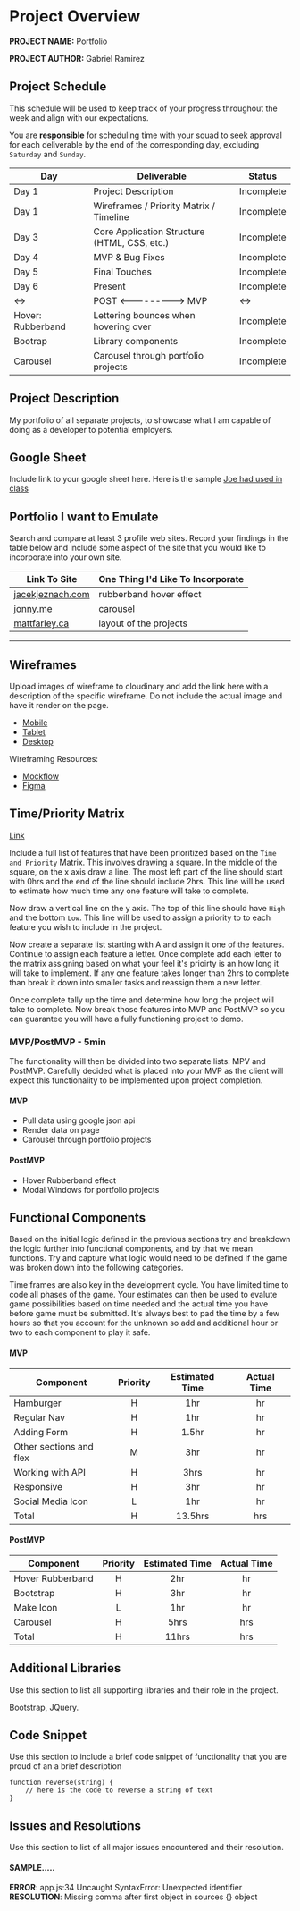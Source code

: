 

# Project Overview

**PROJECT NAME:** Portfolio

**PROJECT AUTHOR:** Gabriel Ramirez

## Project Schedule

This schedule will be used to keep track of your progress throughout the week and align with our expectations.  

You are **responsible** for scheduling time with your squad to seek approval for each deliverable by the end of the corresponding day, excluding `Saturday` and `Sunday`.

|  Day | Deliverable | Status
|---|---| ---|
|Day 1| Project Description | Incomplete
|Day 1| Wireframes / Priority Matrix / Timeline | Incomplete
|Day 3| Core Application Structure (HTML, CSS, etc.) | Incomplete
|Day 4| MVP & Bug Fixes | Incomplete
|Day 5| Final Touches | Incomplete
|Day 6| Present | Incomplete
| <-> |POST <---------> MVP| <->|
|Hover: Rubberband| Lettering bounces when hovering over| Incomplete
|Bootrap| Library components | Incomplete
|Carousel| Carousel through portfolio projects | Incomplete



## Project Description

My portfolio of all separate projects, to showcase what I am capable of doing as a developer to potential employers.

## Google Sheet

Include link to your google sheet here.  Here is the sample [Joe had used in class](https://docs.google.com/spreadsheets/d/1hoUmuy23O3N7PikDWrUvcJ3dfOLzJoTthG9BYNMTgoI/edit#gid=0) 

## Portfolio I want to Emulate

Search and compare at least 3 profile web sites.  Record your findings in the table below and include some aspect of the site that you would like to incorporate into your own site.

Link To Site  | One Thing I'd Like To Incorporate | 
| ------------- | ------------- |
| [jacekjeznach.com](https://jacekjeznach.com/)| rubberband hover effect
|[jonny.me](https://jonny.me/) | carousel |
| [mattfarley.ca](http://mattfarley.ca/) |  layout of the projects

---

## Wireframes

Upload images of wireframe to cloudinary and add the link here with a description of the specific wireframe. Do not include the actual image and have it render on the page.  

- [Mobile](https://res.cloudinary.com/dwoglig0f/image/upload/v1618197538/IMG_4979_nmy1ve.jpg)
- [Tablet](https://res.cloudinary.com/dwoglig0f/image/upload/v1618197550/IMG_4980_tcto7m.jpg)
- [Desktop](https://res.cloudinary.com/dwoglig0f/image/upload/v1618197531/IMG_4978_uc0h61.jpg)

Wireframing Resources:

- [Mockflow](https://mockflow.com/app/#Wireframe)
- [Figma](https://www.figma.com/)


## Time/Priority Matrix 

[Link](https://res.cloudinary.com/dwoglig0f/image/upload/v1618236751/IMG-4981_m2uled.jpg)

Include a full list of features that have been prioritized based on the `Time and Priority` Matrix.  This involves drawing a square.  In the middle of the square, on the x axis draw a line.  The most left part of the line should start with 0hrs and the end of the line should include 2hrs.  This line will be used to estimate how much time any one feature will take to complete. 

Now draw a vertical line on the y axis.  The top of this line should have `High` and the bottom `Low`.  This line will be used to assign a priority to to each feature you wish to include in the project.  

Now create a separate list starting with A and assign it one of the features.  Continue to assign each feature a letter.  Once complete add each letter to the matrix assigning based on what your feel it's prioirty is an how long it will take to implement. If any one feature takes longer than 2hrs to complete than break it down into smaller tasks and reassign them a new letter. 

Once complete tally up the time and determine how long the project will take to complete. Now break those features into MVP and PostMVP so you can guarantee you will have a fully functioning project to demo. 

### MVP/PostMVP - 5min

The functionality will then be divided into two separate lists: MPV and PostMVP.  Carefully decided what is placed into your MVP as the client will expect this functionality to be implemented upon project completion.  

#### MVP 

- Pull data using google json api
- Render data on page 
- Carousel through portfolio projects


#### PostMVP 

- Hover Rubberband effect
- Modal Windows for portfolio projects


## Functional Components

Based on the initial logic defined in the previous sections try and breakdown the logic further into functional components, and by that we mean functions.  Try and capture what logic would need to be defined if the game was broken down into the following categories.

Time frames are also key in the development cycle.  You have limited time to code all phases of the game.  Your estimates can then be used to evalute game possibilities based on time needed and the actual time you have before game must be submitted. It's always best to pad the time by a few hours so that you account for the unknown so add and additional hour or two to each component to play it safe.

#### MVP
| Component | Priority | Estimated Time | Actual Time |
| --- | :---: |  :---: | :---: | 
| Hamburger | H | 1hr | hr |
| Regular Nav | H | 1hr | hr |  
| Adding Form | H | 1.5hr|  hr | 
| Other sections and flex| M | 3hr | hr|
| Working with API | H | 3hrs|  hr | 
| Responsive | H | 3hr | hr | hr |
| Social Media Icon | L | 1hr |  hr |
| Total | H | 13.5hrs| hrs |

#### PostMVP
| Component | Priority | Estimated Time | Actual Time |
| --- | :---: |  :---: | :---: | 
| Hover Rubberband | H | 2hr | hr | hr |
| Bootstrap | H | 3hr | hr |
| Make Icon | L | 1hr | hr |
| Carousel | H | 5hrs| hrs |
| Total | H | 11hrs| hrs |


## Additional Libraries
 Use this section to list all supporting libraries and their role in the project. 

 Bootstrap, JQuery.

## Code Snippet

Use this section to include a brief code snippet of functionality that you are proud of an a brief description  

```
function reverse(string) {
	// here is the code to reverse a string of text
}
```

## Issues and Resolutions
 Use this section to list of all major issues encountered and their resolution.

#### SAMPLE.....
**ERROR**: app.js:34 Uncaught SyntaxError: Unexpected identifier                                
**RESOLUTION**: Missing comma after first object in sources {} object
